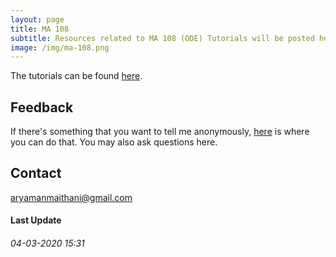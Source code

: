 ```yaml
---
layout: page
title: MA 108
subtitle: Resources related to MA 108 (ODE) Tutorials will be posted here
image: /img/ma-108.png
---
```


<!-- # Tutorial Hints -->

The tutorials can be found [here](http://www.math.iitb.ac.in/~preeti/ma108-2019/root_2016.pdf).  


<!-- # Additional Resources
* [Extra questions](https://github.com/aryamanmaithani/ma-106-tut/blob/master/Additional%20Resources/Extra%20questions.pdf) -->

## Feedback
If there's something that you want to tell me anonymously, [here](https://forms.gle/nif2qPuB7GfSbqxt5) is where you can do that. You may also ask questions here.   
<!-- [Here](/tuts/ma-108/responses) are my responses to some of your responses.-->

## Contact
[aryamanmaithani@gmail.com](mailto:aryamanmaithani@gmail.com)  

#### Last Update
###### 04-03-2020 15:31